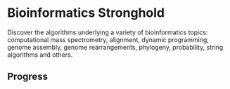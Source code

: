 # Bioinformatics Stronghold

Discover the algorithms underlying a variety of bioinformatics topics:
computational mass spectrometry, alignment, dynamic programming, genome
assembly, genome rearrangements, phylogeny, probability, string algorithms and
others.

## Progress
